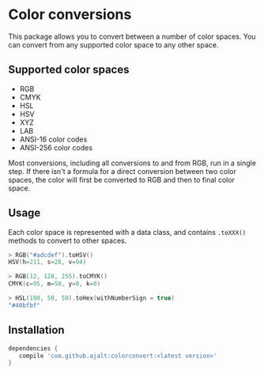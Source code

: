 # Color conversions

This package allows you to convert between a number of color spaces. You
can convert from any supported color space to any other space.

## Supported color spaces

* RGB
* CMYK
* HSL
* HSV
* XYZ
* LAB
* ANSI-16 color codes
* ANSI-256 color codes

Most conversions, including all conversions to and from RGB, run in a
single step. If there isn't a formula for a direct conversion between
two color spaces, the color will first be converted to RGB and then to
final color space.

## Usage

Each color space is represented with a data class, and contains
`.toXXX()` methods to convert to other spaces.

```kotlin
> RGB("#adcdef").toHSV()
HSV(h=211, s=28, v=94)

> RGB(12, 128, 255).toCMYK()
CMYK(c=95, m=50, y=0, k=0)

> HSL(180, 50, 50).toHex(withNumberSign = true)
"#40bfbf"
```

## Installation


```groovy
dependencies {
   compile 'com.github.ajalt:colorconvert:<latest version>'
}
```
